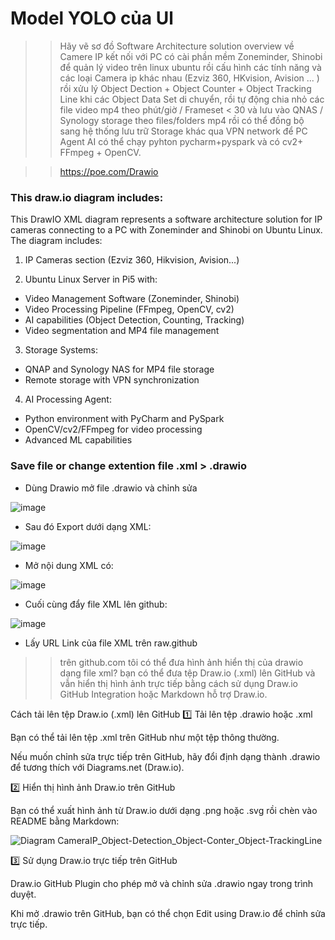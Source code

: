 # Model YOLO của Ul

>> Hãy vẽ sơ đồ Software Architecture solution overview về Camere IP kết nối với PC có cài phần mềm Zoneminder, Shinobi để quản lý video trên linux ubuntu rồi cấu hình các tính năng và các loại Camera ip khác nhau (Ezviz 360, HKvision, Avision ... ) rồi xửu lý Object Dection + Object Counter + Object Tracking Line khi các Object Data Set di chuyển, rồi tự động chia nhỏ các file video mp4 theo phút/giờ / Frameset < 30 và lưu vào QNAS / Synology storage theo files/folders mp4 rồi có thể đồng bộ sang hệ thống lưu trữ Storage khác qua VPN network để PC Agent AI có thể chạy pyhton pycharm+pyspark và có cv2+ FFmpeg + OpenCV.

>>https://poe.com/Drawio

### This draw.io diagram includes:

This DrawIO XML diagram represents a software architecture solution for IP cameras connecting to a PC with Zoneminder and Shinobi on Ubuntu Linux. The diagram includes:

1. IP Cameras section (Ezviz 360, Hikvision, Avision...)

2. Ubuntu Linux Server in Pi5 with:
- Video Management Software (Zoneminder, Shinobi)
- Video Processing Pipeline (FFmpeg, OpenCV, cv2)
- AI capabilities (Object Detection, Counting, Tracking)
- Video segmentation and MP4 file management

3. Storage Systems:
- QNAP and Synology NAS for MP4 file storage
- Remote storage with VPN synchronization

4. AI Processing Agent:
- Python environment with PyCharm and PySpark
- OpenCV/cv2/FFmpeg for video processing
- Advanced ML capabilities

### Save file or change extention file .xml > .drawio
- Dùng Drawio mở file .drawio và chỉnh sửa

![image](https://github.com/user-attachments/assets/ff50cd66-593e-4832-aba4-73eb49c4c963)

- Sau đó Export dưới dạng XML:
  
![image](https://github.com/user-attachments/assets/3ea7e319-d34d-4679-941f-9a4c16c0cc01)

- Mở nội dung XML có:

![image](https://github.com/user-attachments/assets/c7b3b68e-73c7-4f37-9fd3-e070a44c68f5)

- Cuối cùng đẩy file XML lên github:

![image](https://github.com/user-attachments/assets/26f6f3ca-5cda-447a-ac2c-125896b3dc3e)

- Lấy URL Link của file XML trên raw.github

>> trên github.com tôi có thể đưa hình ảnh hiển thị của drawio dạng file xml?
bạn có thể đưa tệp Draw.io (.xml) lên GitHub và vẫn hiển thị hình ảnh trực tiếp bằng cách sử dụng Draw.io GitHub Integration hoặc Markdown hỗ trợ Draw.io.

Cách tải lên tệp Draw.io (.xml) lên GitHub
1️⃣ Tải lên tệp .drawio hoặc .xml

Bạn có thể tải lên tệp .xml trên GitHub như một tệp thông thường.

Nếu muốn chỉnh sửa trực tiếp trên GitHub, hãy đổi định dạng thành .drawio để tương thích với Diagrams.net (Draw.io).

2️⃣ Hiển thị hình ảnh Draw.io trên GitHub

Bạn có thể xuất hình ảnh từ Draw.io dưới dạng .png hoặc .svg rồi chèn vào README bằng Markdown:

![Diagram CameraIP_Object-Detection_Object-Conter_Object-TrackingLine](https://github.com/user-attachments/assets/2172d05e-466d-4857-847d-798e068b3645)

3️⃣ Sử dụng Draw.io trực tiếp trên GitHub

Draw.io GitHub Plugin cho phép mở và chỉnh sửa .drawio ngay trong trình duyệt.

Khi mở .drawio trên GitHub, bạn có thể chọn Edit using Draw.io để chỉnh sửa trực tiếp.
